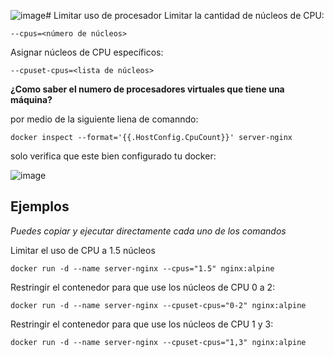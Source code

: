 ![image](https://github.com/DonobanR/2024A-ISWD633-Practica4/assets/135273301/976ffcbf-bce7-44dd-b83e-e86cc25fa7f8)# Limitar uso de procesador
Limitar la cantidad de núcleos de CPU:
```
--cpus=<número de núcleos>
```

Asignar núcleos de CPU específicos:
```
--cpuset-cpus=<lista de núcleos>
```

**¿Como saber el numero de procesadores virtuales que tiene una máquina?**

por medio de la siguiente liena de comanndo:

```
docker inspect --format='{{.HostConfig.CpuCount}}' server-nginx
```

solo verifica que este bien configurado tu docker:

![image](https://github.com/DonobanR/2024A-ISWD633-Practica4/assets/135273301/16309d2c-1a91-48fb-87f1-33dcd4f8564c)


## Ejemplos
_Puedes copiar y ejecutar directamente cada uno de los comandos_

Limitar el uso de CPU a 1.5 núcleos
```
docker run -d --name server-nginx --cpus="1.5" nginx:alpine
```

Restringir el contenedor para que use los núcleos de CPU 0 a 2:
```
docker run -d --name server-nginx --cpuset-cpus="0-2" nginx:alpine
```

Restringir el contenedor para que use los núcleos de CPU 1 y 3:
```
docker run -d --name server-nginx --cpuset-cpus="1,3" nginx:alpine
```
